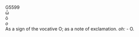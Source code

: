 <body>
  <p>G5599<br>  ὦ  <br> ō  <br><i>o </i><br>As a sign of the vocative O; as a note of exclamation. <i>oh:</i> - O.<br></p>
 </body>